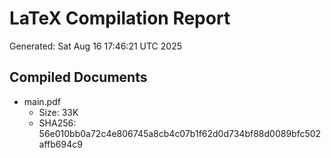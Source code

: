 # LaTeX Compilation Report
Generated: Sat Aug 16 17:46:21 UTC 2025
## Compiled Documents
- main.pdf
  - Size: 33K
  - SHA256: 56e010bb0a72c4e806745a8cb4c07b1f62d0d734bf88d0089bfc502affb694c9
